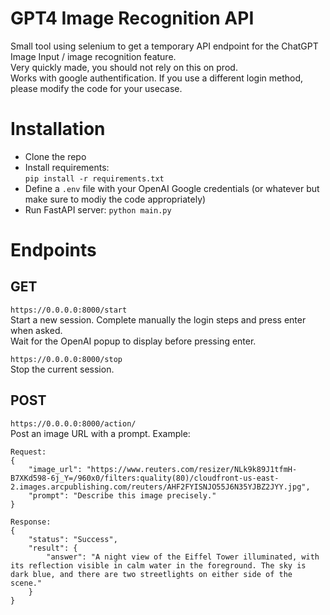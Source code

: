# GPT4 Image Recognition API
Small tool using selenium to get a temporary API endpoint for the ChatGPT Image Input / image recognition feature.  
Very quickly made, you should not rely on this on prod.  
Works with google authentification. If you use a different login method, please modify the code for your usecase.  

# Installation
- Clone the repo  
- Install requirements:  
`pip install -r requirements.txt`
- Define a `.env` file with your OpenAI Google credentials (or whatever but make sure to modiy the code appropriately)
- Run FastAPI server:
`python main.py`

# Endpoints

## GET
`https://0.0.0.0:8000/start`  
Start a new session. Complete manually the login steps and press enter when asked.  
Wait for the OpenAI popup to display before pressing enter.  

`https://0.0.0.0:8000/stop`  
Stop the current session.  

## POST
`https://0.0.0.0:8000/action/`  
Post an image URL with a prompt. Example:  
```
Request:
{
    "image_url": "https://www.reuters.com/resizer/NLk9k89J1tfmH-B7XKd598-6j_Y=/960x0/filters:quality(80)/cloudfront-us-east-2.images.arcpublishing.com/reuters/AHF2FYISNJO55J6N35YJBZ2JYY.jpg",
    "prompt": "Describe this image precisely."
}

Response:
{
    "status": "Success",
    "result": {
        "answer": "A night view of the Eiffel Tower illuminated, with its reflection visible in calm water in the foreground. The sky is dark blue, and there are two streetlights on either side of the scene."
    }
}
```
